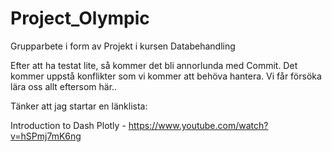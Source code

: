 # Project_Olympic
Grupparbete i form av Projekt i kursen Databehandling 

Efter att ha testat lite, så kommer det bli annorlunda med Commit. Det kommer uppstå konflikter som vi kommer att behöva hantera. Vi får försöka lära oss allt eftersom här.. 



Tänker att jag startar en länklista: 

Introduction to Dash Plotly -  https://www.youtube.com/watch?v=hSPmj7mK6ng

